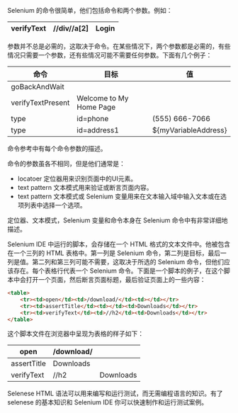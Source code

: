 Selenium 的命令很简单，他们包括命令和两个参数。例如：

|  verifyText  |    //div//a[2]    |  Login            |     
| ------------- | ---------------- | ------------ |

参数并不总是必需的，这取决于命令。在某些情况下，两个参数都是必需的，有些情况只需要一个参数，还有些情况可能不需要任何参数。下面有几个例子：

|  命令  |     目标      |   值      |    
| ------------- | ------------------------------------------- | ------------ |
|  goBackAndWait |            | |
| verifyTextPresent | Welcome to My Home Page | |
|   type       |  id=phone  |  (555) 666-7066  |     
|  type  | id=address1   |   ${myVariableAddress}  |     

命令参考中有每个命令参数的描述。

命令的参数虽各不相同，但是他们通常是：

* locatoer 定位器用来识别页面中的UI元素。
* text pattern 文本模式用来验证或断言页面内容。
* text pattern 文本模式或 Selenium 变量用来在文本输入域中输入文本或在选项列表中选择一个选项。

定位器、文本模式，Selenium 变量和命令本身在 Selenium 命令中有非常详细地描述。 　　 　　

Selenium IDE 中运行的脚本，会存储在一个 HTML 格式的文本文件中。他被包含在一个三列的 HTML 表格中。第一列是 Selenium 命令，第二列是目标，最后一列是值。第二列和第三列可能不需要，这取决于所选的 Selenium 命令，但他们应该存在。每个表格行代表一个 Selenium 命令。下面是一个脚本的例子，在这个脚本中会打开一个页面，然后断言页面标题，最后验证页面上的一些内容：

```html
<table>
    <tr><td>open</td><td>/download/</td><td></td></tr>
    <tr><td>assertTitle</td><td></td><td>Downloads</td></tr>
    <tr><td>verifyText</td><td>//h2</td><td>Downloads</td></tr>
</table>
```

这个脚本文件在浏览器中呈现为表格的样子如下：

|  open         | /download/  |            |     
| ------------- | ---------------- | ------------ |
|  assertTitle  |  Downloads  |            |
| verifyText    |  //h2       |  Downloads |

Selenese HTML 语法可以用来编写和运行测试，而无需编程语言的知识。有了 selenese 的基本知识和 Selenium IDE 你可以快速制作和运行测试案例。

